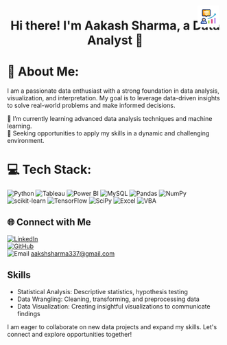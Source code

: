 <div style="position: relative;">
  <img src="https://github.com/Pandat-0052/Pandat-0052/blob/main/strategic-consulting.gif" alt="Small GIF" style="position: absolute; top: 10px; right: 10px; width: 50px; height: 50px;">
</div>


# <h1 align="center"> Hi there! I'm Aakash Sharma, a Data Analyst 👋

# 💫 About Me:
I am a passionate data enthusiast with a strong foundation in data analysis, visualization, and interpretation. My goal is to leverage data-driven insights to solve real-world problems and make informed decisions.

 🌱 I’m currently learning advanced data analysis techniques and machine learning.    
 💼 Seeking opportunities to apply my skills in a dynamic and challenging environment.


# 💻 Tech Stack:
![Python](https://img.shields.io/badge/python-3670A0?style=for-the-badge&logo=python&logoColor=ffdd54) ![Tableau](https://img.shields.io/badge/Tableau-E97627?style=for-the-badge&logo=Tableau&logoColor=white) ![Power BI](https://img.shields.io/badge/Power%20BI-F2C811?style=for-the-badge&logo=Power%20BI&logoColor=white) ![MySQL](https://img.shields.io/badge/mysql-%2300f.svg?style=for-the-badge&logo=mysql&logoColor=white) ![Pandas](https://img.shields.io/badge/pandas-%23150458.svg?style=for-the-badge&logo=pandas&logoColor=white) ![NumPy](https://img.shields.io/badge/numpy-%23013243.svg?style=for-the-badge&logo=numpy&logoColor=white) ![scikit-learn](https://img.shields.io/badge/scikit--learn-%23F7931E.svg?style=for-the-badge&logo=scikit-learn&logoColor=white) ![TensorFlow](https://img.shields.io/badge/TensorFlow-%23FF6F00.svg?style=for-the-badge&logo=TensorFlow&logoColor=white) ![SciPy](https://img.shields.io/badge/SciPy-%230C55A5.svg?style=for-the-badge&logo=scipy&logoColor=%white) ![Excel](https://img.shields.io/badge/Microsoft%20Excel-217346?style=for-the-badge&logo=Microsoft%20Excel&logoColor=white) ![VBA](https://img.shields.io/badge/VBA-8B008B?style=for-the-badge&logo=Microsoft&logoColor=white)


## 🌐 Connect with Me
 [![LinkedIn](https://img.shields.io/badge/LinkedIn-%230077B5.svg?logo=linkedin&logoColor=white)](www.linkedin.com/in/aakash-sharma-0052aakash)  
[![GitHub](https://img.shields.io/badge/GitHub-%2312100E.svg?logo=github&logoColor=white)](https://github.com/Pandat-0052)  
![Email](https://img.shields.io/badge/Email-D14836?logo=gmail&logoColor=white)   aakshsharma337@gmail.com

 
## Skills
- Statistical Analysis: Descriptive statistics, hypothesis testing
- Data Wrangling: Cleaning, transforming, and preprocessing data
- Data Visualization: Creating insightful visualizations to communicate findings


I am eager to collaborate on new data projects and expand my skills. Let's connect and explore opportunities together!
